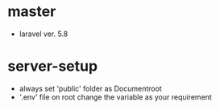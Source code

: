 # master
- laravel ver. 5.8

# server-setup
- always set 'public' folder as Documentroot
- '.env' file on root change the variable as your requirement
